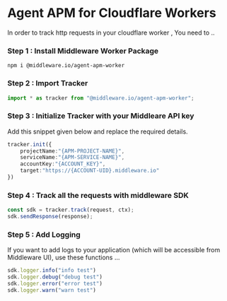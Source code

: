 # Agent APM for Cloudflare Workers

In order to track http requests in your cloudflare worker , You need to ..

### Step 1 :  Install Middleware Worker Package

```
npm i @middleware.io/agent-apm-worker
```

### Step 2 : Import Tracker
```javascript
import * as tracker from "@middleware.io/agent-apm-worker";
```

### Step 3 : Initialize Tracker with your Middleare API key  

Add this snippet given below and replace the required details.
```typescript
tracker.init({
    projectName:"{APM-PROJECT-NAME}",
    serviceName:"{APM-SERVICE-NAME}",
    accountKey:"{ACCOUNT_KEY}",
    target:"https://{ACCOUNT-UID}.middleware.io"
})
```

### Step 4 : Track all the requests with middleware SDK

```typescript		
const sdk = tracker.track(request, ctx);
sdk.sendResponse(response);
```

### Step 5 : Add Logging

If you want to add logs to your application (which will be accessible from Middleware UI), use these functions ...

```typescript		
sdk.logger.info("info test")
sdk.logger.debug("debug test")
sdk.logger.error("error test")
sdk.logger.warn("warn test")
```
